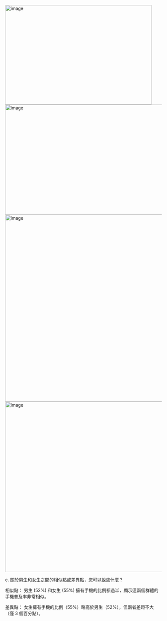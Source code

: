 <img width="471" height="319" alt="image" src="https://github.com/user-attachments/assets/7dcf5c2d-0c72-40d9-8081-bcba6eed4884" />

<img width="598" height="354" alt="image" src="https://github.com/user-attachments/assets/568f1f90-a32f-4b00-9667-5c384bf9afd4" />

<img width="700" height="600" alt="image" src="https://github.com/user-attachments/assets/368bfaf2-ee79-42f8-b9f8-546271b0559d" />

<img width="609" height="547" alt="image" src="https://github.com/user-attachments/assets/5f2489f3-abbd-4802-8864-dbe4c8cdf1f7" />

c. 關於男生和女生之間的相似點或差異點，您可以說些什麼？

相似點： 男生 (52%) 和女生 (55%) 擁有手機的比例都過半，顯示這兩個群體的手機普及率非常相似。

差異點： 女生擁有手機的比例（55%）略高於男生（52%），但兩者差距不大（僅 3 個百分點）。
